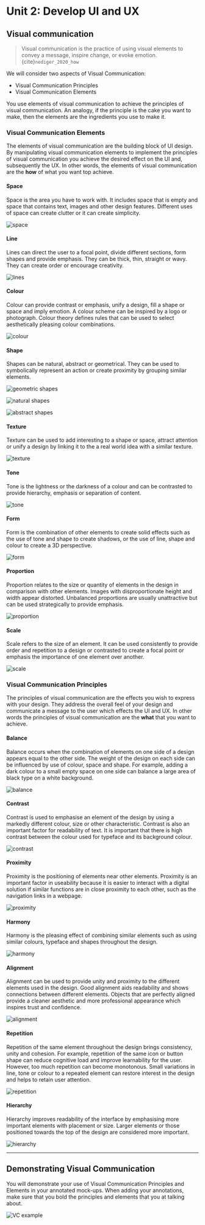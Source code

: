 # Unit 2: Develop UI and UX

## Visual communication
> Visual communication is the practice of using visual elements to convey a message, inspire change, or evoke emotion. {cite}`nediger_2020_how`

We will consider two aspects of Visual Communication:
- Visual Communication Principles
- Visual Communication Elements

You use elements of visual communication to achieve the principles of visual communication.  An analogy, if the principle is the cake you want to make, then the elements are the ingredients you use to make it.

### Visual Communication Elements
The elements of visual communication are the building block of UI design. By manipulating visual communication elements to implement the principles of visual communication you achieve the desired effect on the UI and, subsequently the UX. In other words, the elements of visual communication are the **how** of what you want top achieve.

#### Space
Space is the area you have to work with. It includes space that is empty and space that contains text, images and other design features. Different uses of space can create clutter or it can create simplicity.

![space](../assets/space.png)

#### Line
Lines can direct the user to a focal point, divide different sections, form shapes and provide emphasis. They can be thick, thin, straight or wavy. They can create order or encourage creativity.

![lines](../assets/lines.png)

#### Colour
Colour can provide contrast or emphasis, unify a design, fill a shape or space and imply emotion. A colour scheme can be inspired by a logo or photograph. Colour theory defines rules that can be used to select aesthetically pleasing colour combinations.

![colour](../assets/colour.png)

#### Shape
Shapes can be natural, abstract or geometrical. They can be used to symbolically represent an action or create proximity by grouping similar elements.

![geometric shapes](../assets/shape_1.png)

![natural shapes](../assets/shape_2.png)

![abstract shapes](../assets/shape_3.png)

#### Texture
Texture can be used to add interesting to a shape or space, attract attention or unify a design by linking it to the a real world idea with a similar texture.

![texture](../assets/texture.png)

#### Tone
Tone is the lightness or the darkness of a colour and can be contrasted to provide hierarchy, emphasis or separation of content.

![tone](../assets/tone.png)

#### Form
Form is the combination of other elements to create solid effects such as the use of tone and shape to create shadows, or the use of line, shape and colour to create a 3D perspective.

![form](../assets/form.png)

#### Proportion
Proportion relates to the size or quantity of elements in the design in comparison with other elements. Images with disproportionate height and width appear distorted. Unbalanced proportions are usually unattractive but can be used strategically to provide emphasis.

![proportion](../assets/proportion.png)

#### Scale
Scale refers to the size of an element. It can be used consistently to provide order and repetition to a design or contrasted to create a focal point or emphasis the importance of one element over another.

![scale](../assets/scale.png)

### Visual Communication Principles
The principles of visual communication are the effects you wish to express with your design. They address the overall feel of your design and communicate a message to the user which effects the UI and UX. In other words the principles of visual communication are the **what** that you want to achieve.

#### Balance
Balance occurs when the combination of elements on one side of a design appears equal to the other side. The weight of the design on each side can be influenced by use of colour, space and shape. For example, adding a dark colour to a small empty space on one side can balance a large area of black type on a white background.

![balance](../assets/balance.png)

#### Contrast
Contrast is used to emphasise an element of the design by using a markedly different colour, size or other characteristic. Contrast is also an important factor for readability of text. It is important that there is high contrast between the colour used for typeface and its background colour.

![contrast](../assets/contrast.png)

#### Proximity
Proximity is the positioning of elements near other elements. Proximity is an important factor in useability because it is easier to interact with a digital solution if similar functions are in close proximity to each other, such as the navigation links in a webpage.

![proximity](../assets/proximity.png)

#### Harmony
Harmony is the pleasing effect of combining similar elements such as using similar colours, typeface and shapes throughout the design.

![harmony](../assets/harmony.png)

#### Alignment
Alignment can be used to provide unity and proximity to the different elements used in the design. Good alignment aids readability and shows connections between different elements. Objects that are perfectly aligned provide a cleaner aesthetic and more professional appearance which inspires trust and confidence.

![alignment](../assets/alignment.png)

#### Repetition
Repetition of the same element throughout the design brings consistency, unity and cohesion. For example, repetition of the same icon or button shape can reduce cognitive load and improve learnability for the user. However, too much repetition can become monotonous. Small variations in line, tone or colour to a repeated element can restore interest in the design and helps to retain user attention.

![repetition](../assets/repetition.png)

#### Hierarchy
Hierarchy improves readability of the interface by emphasising more important elements with placement or size. Larger elements or those positioned towards the top of the design are considered more important.

![hierarchy](../assets/heirarchy.png)

---
## Demonstrating Visual Communication

You will demonstrate your use of Visual Communication Principles and Elements in your annotated mock-ups. When adding your annotations, make sure that you bold the principles and elements that you at talking about. 

![VC example](../assets/vc_example.png)